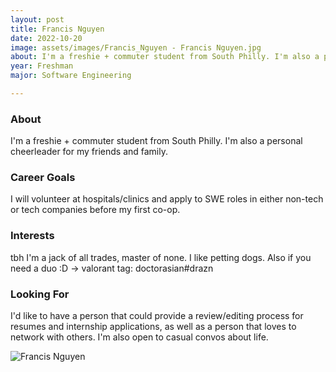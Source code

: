 ```yaml
---
layout: post
title: Francis Nguyen 
date: 2022-10-20
image: assets/images/Francis_Nguyen - Francis Nguyen.jpg
about: I'm a freshie + commuter student from South Philly. I'm also a personal cheerleader for my friends and family.
year: Freshman
major: Software Engineering

---
```


### About

I'm a freshie + commuter student from South Philly. I'm also a personal cheerleader for my friends and family.

### Career Goals

I will volunteer at hospitals/clinics and apply to SWE roles in either non-tech or tech companies before my first co-op.

### Interests

tbh I'm a jack of all trades, master of none. I like petting dogs. Also if you need a duo :D -> valorant tag: doctorasian#drazn

### Looking For

I'd like to have a person that could provide a review/editing process for resumes and internship applications, as well as a person that loves to network with others. I'm also open to casual convos about life.

<div class="text-center my-5">
    <img src="https://sase-drexel.github.io/mentorship-2021/assets/images/Francis_Nguyen.jpg" alt="Francis Nguyen" class="rounded post-img" />
</div>
